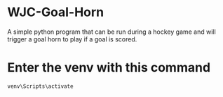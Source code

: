 # WJC-Goal-Horn
A simple python program that can be run during a hockey game and will trigger a goal horn to play if a goal is scored.

# Enter the venv with this command
`venv\Scripts\activate`
